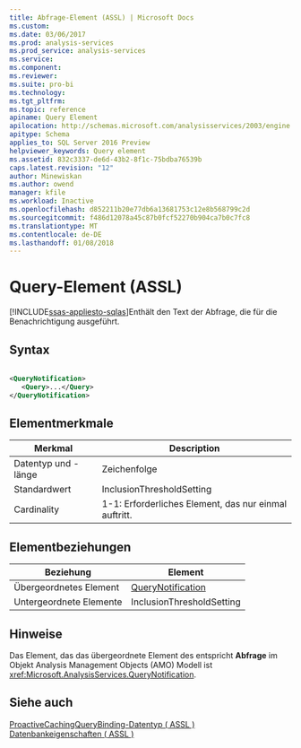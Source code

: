 ```yaml
---
title: Abfrage-Element (ASSL) | Microsoft Docs
ms.custom: 
ms.date: 03/06/2017
ms.prod: analysis-services
ms.prod_service: analysis-services
ms.service: 
ms.component: 
ms.reviewer: 
ms.suite: pro-bi
ms.technology: 
ms.tgt_pltfrm: 
ms.topic: reference
apiname: Query Element
apilocation: http://schemas.microsoft.com/analysisservices/2003/engine
apitype: Schema
applies_to: SQL Server 2016 Preview
helpviewer_keywords: Query element
ms.assetid: 832c3337-de6d-43b2-8f1c-75bdba76539b
caps.latest.revision: "12"
author: Minewiskan
ms.author: owend
manager: kfile
ms.workload: Inactive
ms.openlocfilehash: d852211b20e77db6a13681753c12e8b568799c2d
ms.sourcegitcommit: f486d12078a45c87b0fcf52270b904ca7b0c7fc8
ms.translationtype: MT
ms.contentlocale: de-DE
ms.lasthandoff: 01/08/2018
---
```

# <a name="query-element-assl"></a>Query-Element (ASSL)
[!INCLUDE[ssas-appliesto-sqlas](../../../includes/ssas-appliesto-sqlas.md)]Enthält den Text der Abfrage, die für die Benachrichtigung ausgeführt.  
  
## <a name="syntax"></a>Syntax  
  
```xml  
  
<QueryNotification>  
   <Query>...</Query>  
</QueryNotification>  
```  
  
## <a name="element-characteristics"></a>Elementmerkmale  
  
|Merkmal|Description|  
|--------------------|-----------------|  
|Datentyp und -länge|Zeichenfolge|  
|Standardwert|InclusionThresholdSetting|  
|Cardinality|1-1: Erforderliches Element, das nur einmal auftritt.|  
  
## <a name="element-relationships"></a>Elementbeziehungen  
  
|Beziehung|Element|  
|------------------|-------------|  
|Übergeordnetes Element|[QueryNotification](../../../analysis-services/scripting/objects/querynotification-element-assl.md)|  
|Untergeordnete Elemente|InclusionThresholdSetting|  
  
## <a name="remarks"></a>Hinweise  
 Das Element, das das übergeordnete Element des entspricht **Abfrage** im Objekt Analysis Management Objects (AMO) Modell ist <xref:Microsoft.AnalysisServices.QueryNotification>.  
  
## <a name="see-also"></a>Siehe auch  
 [ProactiveCachingQueryBinding-Datentyp &#40; ASSL &#41;](../../../analysis-services/scripting/data-type/proactivecachingquerybinding-data-type-assl.md)   
 [Datenbankeigenschaften &#40; ASSL &#41;](../../../analysis-services/scripting/properties/properties-assl.md)  
  
  

